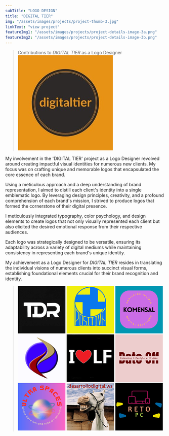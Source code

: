 ```yaml
---
subTitle: "LOGO DESIGN"
title: "DIGITAL TIER"
img: "/assets/images/projects/project-thumb-3.jpg"
linkText: "view project"
featureImg1: "/assets/images/projects/project-details-image-3a.png"
featureImg2: "/assets/images/projects/project-details-image-3b.png"
---
```


> Contributions to *DIGITAL TIER* as a Logo Designer
> ![Digital Tier](../../assets/images/projects/digitaltier-logo.jpeg)

My involvement in the 'DIGITAL TIER' project as a Logo Designer revolved around creating impactful visual identities for numerous new clients. My focus was on crafting unique and memorable logos that encapsulated the core essence of each brand.

Using a meticulous approach and a deep understanding of brand representation, I aimed to distill each client's identity into a single emblematic logo. By leveraging design principles, creativity, and a profound comprehension of each brand's mission, I strived to produce logos that formed the cornerstone of their digital presence.

I meticulously integrated typography, color psychology, and design elements to create logos that not only visually represented each client but also elicited the desired emotional response from their respective audiences.

Each logo was strategically designed to be versatile, ensuring its adaptability across a variety of digital mediums while maintaining consistency in representing each brand's unique identity.

My achievement as a Logo Designer for *DIGITAL TIER* resides in translating the individual visions of numerous clients into succinct visual forms, establishing foundational elements crucial for their brand recognition and identity.

> ![TDR](../../assets/images/projects/digitaltier-work-4-tdr.png)
> ![Positiva](../../assets/images/projects/digitaltier-work-2-positiva.png)
> ![Komensal](../../assets/images/projects/digitaltier-work-3-komensal.png)
> ![Concultura MC](../../assets/images/projects/digitaltier-work-5-concultura-mc.png)
> ![I❤️LF](../../assets/images/projects/digitaltier-work-7-illf.png)
> ![Date Off](../../assets/images/projects/digitaltier-work-8-date-off.png)
> ![ultraspaces](../../assets/images/projects/digitaltier-work-6-ultraspaces.png)
> ![desarrollodigital.ws](../../assets/images/projects/digitaltier-work-9-desarrollo-digital-ws.png)
> ![Reto PC](../../assets/images/projects/digitaltier-work-1-reto-pc.png)